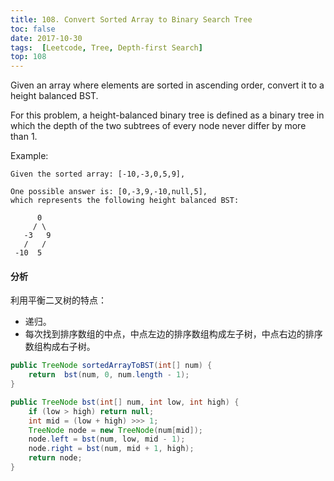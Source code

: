 ```yaml
---
title: 108. Convert Sorted Array to Binary Search Tree
toc: false
date: 2017-10-30
tags:  [Leetcode, Tree, Depth-first Search]
top: 108
---
```


Given an array where elements are sorted in ascending order, convert it to a height balanced BST.

For this problem, a height-balanced binary tree is defined as a binary tree in which the depth of the two subtrees of every node never differ by more than 1.

Example:

```
Given the sorted array: [-10,-3,0,5,9],

One possible answer is: [0,-3,9,-10,null,5], 
which represents the following height balanced BST:

      0
     / \
   -3   9
   /   /
 -10  5
```
 
#### 分析


利用平衡二叉树的特点：

* 递归。
* 每次找到排序数组的中点，中点左边的排序数组构成左子树，中点右边的排序数组构成右子树。


```Java
public TreeNode sortedArrayToBST(int[] num) {
    return  bst(num, 0, num.length - 1);
}

public TreeNode bst(int[] num, int low, int high) {
    if (low > high) return null;
    int mid = (low + high) >>> 1;
    TreeNode node = new TreeNode(num[mid]);
    node.left = bst(num, low, mid - 1);
    node.right = bst(num, mid + 1, high);
    return node;
}
```
 
